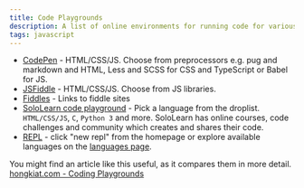 ```yaml
---
title: Code Playgrounds
description: A list of online environments for running code for various languages
tags: javascript
---
```


- [CodePen](https://codepen.io/pen/) - HTML/CSS/JS. Choose from preprocessors e.g. pug and markdown and HTML, Less and SCSS for CSS and TypeScript or Babel for JS.
- [JSFiddle](https://jsfiddle.net/) - HTML/CSS/JS. Choose from JS libraries.
- [Fiddles](https://fiddles.io/) - Links to fiddle sites
- [SoloLearn code playground](https://code.sololearn.com/#html) - Pick a language from the droplist. `HTML/CSS/JS`, `C`, `Python 3` and more. SoloLearn has online courses, code challenges and community which creates and shares their code.
- [REPL](https://repl.it) - click "new repl" from the homepage or explore available languages on the [languages page](https://repl.it/languages).

You might find an article like this useful, as it compares them in more detail. [hongkiat.com - Coding Playgrounds](https://www.hongkiat.com/blog/coding-playgrounds/)
